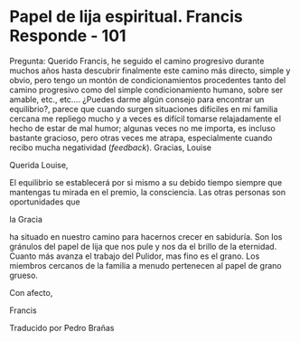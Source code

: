 # Papel de lija espiritual. Francis Responde - 101

Pregunta: Querido Francis, he seguido el camino progresivo durante muchos años hasta descubrir finalmente este camino más directo, simple y obvio, pero tengo un montón de condicionamientos procedentes tanto del camino progresivo como del simple condicionamiento humano, sobre ser amable, etc., etc.... ¿Puedes darme algún consejo para encontrar un equilibrio?, parece que cuando surgen situaciones difíciles en mi familia cercana me repliego mucho y a veces es difícil tomarse relajadamente el hecho de estar de mal humor; algunas veces no me importa, es incluso bastante gracioso, pero otras veces me atrapa, especialmente cuando recibo mucha negatividad (_feedback_). Gracias, Louise

Querida Louise,

El equilibrio se establecerá por si mismo a su debido tiempo siempre que mantengas tu mirada en el premio, la consciencia. Las otras personas son oportunidades que

la Gracia

ha situado en nuestro camino para hacernos crecer en sabiduría. Son los gránulos del papel de lija que nos pule y nos da el brillo de la eternidad. Cuanto más avanza el trabajo del Pulidor, mas fino es el grano. Los miembros cercanos de la familia a menudo pertenecen al papel de grano grueso.

Con afecto,

Francis

Traducido por Pedro Brañas

